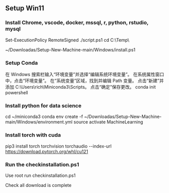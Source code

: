 ## Setup Win11 
### Install Chrome, vscode, docker, mssql, r, python, rstudio, mysql
Set-ExecutionPolicy RemoteSigned
./script.ps1
cd C:\Temp\

~/Downloadas/Setup-New-Machine-main/Windows/install.ps1
### Setup Conda
在 Windows 搜索栏输入“环境变量”并选择“编辑系统环境变量”。
在系统属性窗口中，点击“环境变量”。
在“系统变量”区域，找到并编辑 Path 变量。
点击“新建”并添加 C:\Users\rich\Miniconda3\Scripts。
点击“确定”保存更改。
conda init powershell

### Install python for data science
cd ~/miniconda3
conda env create -f ~/Downloadas/Setup-New-Machine-main/Windows/environment.yml
source activate MachineLearning
### Install torch with cuda
pip3 install torch torchvision torchaudio --index-url https://download.pytorch.org/whl/cu121

### Run the checkinstallation.ps1
Use root run checkinstallation.ps1

Check all download is complete

